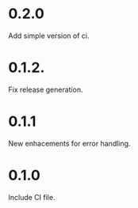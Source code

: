 # 0.2.0
Add simple version of ci.

# 0.1.2.
Fix release generation.

# 0.1.1
New enhacements for error handling.

# 0.1.0
Include CI file.